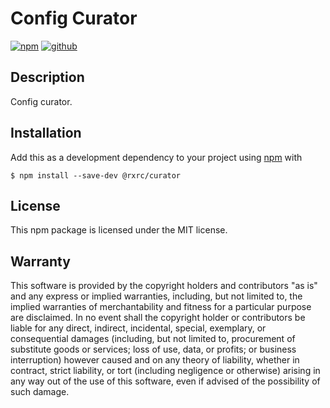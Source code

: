 # Config Curator

[![npm](https://img.shields.io/badge/npm-%40rxrc%2Fcurator-blue.svg)](https://www.npmjs.com/package/@rxrc/curator)
[![github](https://img.shields.io/badge/github-repo-blue.svg)](https://github.com/rxrc/curator)

## Description

Config curator.

## Installation

Add this as a development dependency to your project using [npm] with

```
$ npm install --save-dev @rxrc/curator
```

[npm]: https://www.npmjs.com/

## License

This npm package is licensed under the MIT license.

## Warranty

This software is provided by the copyright holders and contributors "as is" and
any express or implied warranties, including, but not limited to, the implied
warranties of merchantability and fitness for a particular purpose are
disclaimed. In no event shall the copyright holder or contributors be liable for
any direct, indirect, incidental, special, exemplary, or consequential damages
(including, but not limited to, procurement of substitute goods or services;
loss of use, data, or profits; or business interruption) however caused and on
any theory of liability, whether in contract, strict liability, or tort
(including negligence or otherwise) arising in any way out of the use of this
software, even if advised of the possibility of such damage.

